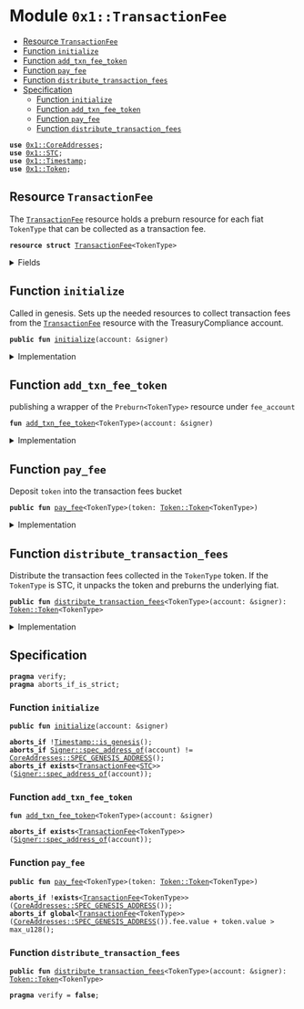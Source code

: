 
<a name="0x1_TransactionFee"></a>

# Module `0x1::TransactionFee`



-  [Resource `TransactionFee`](#0x1_TransactionFee_TransactionFee)
-  [Function `initialize`](#0x1_TransactionFee_initialize)
-  [Function `add_txn_fee_token`](#0x1_TransactionFee_add_txn_fee_token)
-  [Function `pay_fee`](#0x1_TransactionFee_pay_fee)
-  [Function `distribute_transaction_fees`](#0x1_TransactionFee_distribute_transaction_fees)
-  [Specification](#@Specification_0)
    -  [Function `initialize`](#@Specification_0_initialize)
    -  [Function `add_txn_fee_token`](#@Specification_0_add_txn_fee_token)
    -  [Function `pay_fee`](#@Specification_0_pay_fee)
    -  [Function `distribute_transaction_fees`](#@Specification_0_distribute_transaction_fees)


<pre><code><b>use</b> <a href="CoreAddresses.md#0x1_CoreAddresses">0x1::CoreAddresses</a>;
<b>use</b> <a href="STC.md#0x1_STC">0x1::STC</a>;
<b>use</b> <a href="Timestamp.md#0x1_Timestamp">0x1::Timestamp</a>;
<b>use</b> <a href="Token.md#0x1_Token">0x1::Token</a>;
</code></pre>



<a name="0x1_TransactionFee_TransactionFee"></a>

## Resource `TransactionFee`

The <code><a href="TransactionFee.md#0x1_TransactionFee">TransactionFee</a></code> resource holds a preburn resource for each
fiat <code>TokenType</code> that can be collected as a transaction fee.


<pre><code><b>resource</b> <b>struct</b> <a href="TransactionFee.md#0x1_TransactionFee">TransactionFee</a>&lt;TokenType&gt;
</code></pre>



<details>
<summary>Fields</summary>


<dl>
<dt>
<code>fee: <a href="Token.md#0x1_Token_Token">Token::Token</a>&lt;TokenType&gt;</code>
</dt>
<dd>

</dd>
</dl>


</details>

<a name="0x1_TransactionFee_initialize"></a>

## Function `initialize`

Called in genesis. Sets up the needed resources to collect transaction fees from the
<code><a href="TransactionFee.md#0x1_TransactionFee">TransactionFee</a></code> resource with the TreasuryCompliance account.


<pre><code><b>public</b> <b>fun</b> <a href="TransactionFee.md#0x1_TransactionFee_initialize">initialize</a>(account: &signer)
</code></pre>



<details>
<summary>Implementation</summary>


<pre><code><b>public</b> <b>fun</b> <a href="TransactionFee.md#0x1_TransactionFee_initialize">initialize</a>(
    account: &signer,
) {
    <a href="Timestamp.md#0x1_Timestamp_assert_genesis">Timestamp::assert_genesis</a>();
    <a href="CoreAddresses.md#0x1_CoreAddresses_assert_genesis_address">CoreAddresses::assert_genesis_address</a>(account);

    // accept fees in all the currencies
    <a href="TransactionFee.md#0x1_TransactionFee_add_txn_fee_token">add_txn_fee_token</a>&lt;<a href="STC.md#0x1_STC">STC</a>&gt;(account);
}
</code></pre>



</details>

<a name="0x1_TransactionFee_add_txn_fee_token"></a>

## Function `add_txn_fee_token`

publishing a wrapper of the <code>Preburn&lt;TokenType&gt;</code> resource under <code>fee_account</code>


<pre><code><b>fun</b> <a href="TransactionFee.md#0x1_TransactionFee_add_txn_fee_token">add_txn_fee_token</a>&lt;TokenType&gt;(account: &signer)
</code></pre>



<details>
<summary>Implementation</summary>


<pre><code><b>fun</b> <a href="TransactionFee.md#0x1_TransactionFee_add_txn_fee_token">add_txn_fee_token</a>&lt;TokenType&gt;(
    account: &signer,
) {
    move_to(
        account,
        <a href="TransactionFee.md#0x1_TransactionFee">TransactionFee</a>&lt;TokenType&gt; {
            fee: <a href="Token.md#0x1_Token_zero">Token::zero</a>(),
        }
    )
 }
</code></pre>



</details>

<a name="0x1_TransactionFee_pay_fee"></a>

## Function `pay_fee`

Deposit <code>token</code> into the transaction fees bucket


<pre><code><b>public</b> <b>fun</b> <a href="TransactionFee.md#0x1_TransactionFee_pay_fee">pay_fee</a>&lt;TokenType&gt;(token: <a href="Token.md#0x1_Token_Token">Token::Token</a>&lt;TokenType&gt;)
</code></pre>



<details>
<summary>Implementation</summary>


<pre><code><b>public</b> <b>fun</b> <a href="TransactionFee.md#0x1_TransactionFee_pay_fee">pay_fee</a>&lt;TokenType&gt;(token: <a href="Token.md#0x1_Token">Token</a>&lt;TokenType&gt;) <b>acquires</b> <a href="TransactionFee.md#0x1_TransactionFee">TransactionFee</a> {
    <b>let</b> txn_fees = borrow_global_mut&lt;<a href="TransactionFee.md#0x1_TransactionFee">TransactionFee</a>&lt;TokenType&gt;&gt;(
        <a href="CoreAddresses.md#0x1_CoreAddresses_GENESIS_ADDRESS">CoreAddresses::GENESIS_ADDRESS</a>()
    );
    <a href="Token.md#0x1_Token_deposit">Token::deposit</a>(&<b>mut</b> txn_fees.fee, token)
}
</code></pre>



</details>

<a name="0x1_TransactionFee_distribute_transaction_fees"></a>

## Function `distribute_transaction_fees`

Distribute the transaction fees collected in the <code>TokenType</code> token.
If the <code>TokenType</code> is STC, it unpacks the token and preburns the
underlying fiat.


<pre><code><b>public</b> <b>fun</b> <a href="TransactionFee.md#0x1_TransactionFee_distribute_transaction_fees">distribute_transaction_fees</a>&lt;TokenType&gt;(account: &signer): <a href="Token.md#0x1_Token_Token">Token::Token</a>&lt;TokenType&gt;
</code></pre>



<details>
<summary>Implementation</summary>


<pre><code><b>public</b> <b>fun</b> <a href="TransactionFee.md#0x1_TransactionFee_distribute_transaction_fees">distribute_transaction_fees</a>&lt;TokenType&gt;(
    account: &signer,
): <a href="Token.md#0x1_Token">Token</a>&lt;TokenType&gt; <b>acquires</b> <a href="TransactionFee.md#0x1_TransactionFee">TransactionFee</a> {
    <b>let</b> fee_address =  <a href="CoreAddresses.md#0x1_CoreAddresses_GENESIS_ADDRESS">CoreAddresses::GENESIS_ADDRESS</a>();
    <a href="CoreAddresses.md#0x1_CoreAddresses_assert_genesis_address">CoreAddresses::assert_genesis_address</a>(account);

    // extract fees
    <b>let</b> txn_fees = borrow_global_mut&lt;<a href="TransactionFee.md#0x1_TransactionFee">TransactionFee</a>&lt;TokenType&gt;&gt;(fee_address);
    <b>let</b> value = <a href="Token.md#0x1_Token_value">Token::value</a>&lt;TokenType&gt;(&txn_fees.fee);
    <b>if</b> (value &gt; 0) {
        <a href="Token.md#0x1_Token_withdraw">Token::withdraw</a>(&<b>mut</b> txn_fees.fee, value)
    }<b>else</b> {
        <a href="Token.md#0x1_Token_zero">Token::zero</a>&lt;TokenType&gt;()
    }
}
</code></pre>



</details>

<a name="@Specification_0"></a>

## Specification



<pre><code><b>pragma</b> verify;
<b>pragma</b> aborts_if_is_strict;
</code></pre>



<a name="@Specification_0_initialize"></a>

### Function `initialize`


<pre><code><b>public</b> <b>fun</b> <a href="TransactionFee.md#0x1_TransactionFee_initialize">initialize</a>(account: &signer)
</code></pre>




<pre><code><b>aborts_if</b> !<a href="Timestamp.md#0x1_Timestamp_is_genesis">Timestamp::is_genesis</a>();
<b>aborts_if</b> <a href="Signer.md#0x1_Signer_spec_address_of">Signer::spec_address_of</a>(account) != <a href="CoreAddresses.md#0x1_CoreAddresses_SPEC_GENESIS_ADDRESS">CoreAddresses::SPEC_GENESIS_ADDRESS</a>();
<b>aborts_if</b> <b>exists</b>&lt;<a href="TransactionFee.md#0x1_TransactionFee">TransactionFee</a>&lt;<a href="STC.md#0x1_STC">STC</a>&gt;&gt;(<a href="Signer.md#0x1_Signer_spec_address_of">Signer::spec_address_of</a>(account));
</code></pre>



<a name="@Specification_0_add_txn_fee_token"></a>

### Function `add_txn_fee_token`


<pre><code><b>fun</b> <a href="TransactionFee.md#0x1_TransactionFee_add_txn_fee_token">add_txn_fee_token</a>&lt;TokenType&gt;(account: &signer)
</code></pre>




<pre><code><b>aborts_if</b> <b>exists</b>&lt;<a href="TransactionFee.md#0x1_TransactionFee">TransactionFee</a>&lt;TokenType&gt;&gt;(<a href="Signer.md#0x1_Signer_spec_address_of">Signer::spec_address_of</a>(account));
</code></pre>



<a name="@Specification_0_pay_fee"></a>

### Function `pay_fee`


<pre><code><b>public</b> <b>fun</b> <a href="TransactionFee.md#0x1_TransactionFee_pay_fee">pay_fee</a>&lt;TokenType&gt;(token: <a href="Token.md#0x1_Token_Token">Token::Token</a>&lt;TokenType&gt;)
</code></pre>




<pre><code><b>aborts_if</b> !<b>exists</b>&lt;<a href="TransactionFee.md#0x1_TransactionFee">TransactionFee</a>&lt;TokenType&gt;&gt;(<a href="CoreAddresses.md#0x1_CoreAddresses_SPEC_GENESIS_ADDRESS">CoreAddresses::SPEC_GENESIS_ADDRESS</a>());
<b>aborts_if</b> <b>global</b>&lt;<a href="TransactionFee.md#0x1_TransactionFee">TransactionFee</a>&lt;TokenType&gt;&gt;(<a href="CoreAddresses.md#0x1_CoreAddresses_SPEC_GENESIS_ADDRESS">CoreAddresses::SPEC_GENESIS_ADDRESS</a>()).fee.value + token.value &gt; max_u128();
</code></pre>



<a name="@Specification_0_distribute_transaction_fees"></a>

### Function `distribute_transaction_fees`


<pre><code><b>public</b> <b>fun</b> <a href="TransactionFee.md#0x1_TransactionFee_distribute_transaction_fees">distribute_transaction_fees</a>&lt;TokenType&gt;(account: &signer): <a href="Token.md#0x1_Token_Token">Token::Token</a>&lt;TokenType&gt;
</code></pre>




<pre><code><b>pragma</b> verify = <b>false</b>;
</code></pre>
